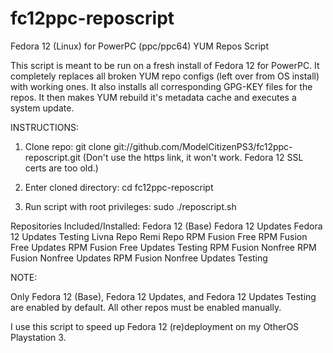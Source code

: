 # fc12ppc-reposcript

Fedora 12 (Linux) for PowerPC (ppc/ppc64) YUM Repos Script

This script is meant to be run on a fresh install of Fedora 12 for PowerPC.
It completely replaces all broken YUM repo configs (left over from OS install) with working ones.
It also installs all corresponding GPG-KEY files for the repos.
It then makes YUM rebuild it's metadata cache and executes a system update.

INSTRUCTIONS:

1. Clone repo: git clone git://github.com/ModelCitizenPS3/fc12ppc-reposcript.git
   (Don't use the https link, it won't work. Fedora 12 SSL certs are too old.)

2. Enter cloned directory: cd fc12ppc-reposcript

3. Run script with root privileges: sudo ./reposcript.sh

Repositories Included/Installed:
  Fedora 12 (Base)
  Fedora 12 Updates
  Fedora 12 Updates Testing
  Livna Repo
  Remi Repo
  RPM Fusion Free
  RPM Fusion Free Updates
  RPM Fusion Free Updates Testing
  RPM Fusion Nonfree
  RPM Fusion Nonfree Updates
  RPM Fusion Nonfree Updates Testing

NOTE:

Only Fedora 12 (Base), Fedora 12 Updates, and Fedora 12 Updates Testing are enabled by default.
All other repos must be enabled manually.

I use this script to speed up Fedora 12 (re)deployment on my OtherOS Playstation 3.

